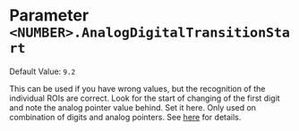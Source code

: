 # Parameter `<NUMBER>.AnalogDigitalTransitionStart`
Default Value: `9.2`

This can be used if you have wrong values, but the recognition of the individual ROIs are correct.
Look for the start of changing of the first digit and note the analog pointer value behind.
Set it here. Only used on combination of digits and analog pointers.
See [here](../Watermeter-specific-analog---digital-transition) for details.
